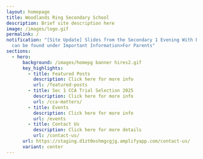```yaml
---
layout: homepage
title: Woodlands Ring Secondary School
description: Brief site description here
image: /images/logo.gif
permalink: /
notification: "[Site Update] Slides from the Secondary 1 Evening With Parents
  can be found under Important Information>For Parents"
sections:
  - hero:
      background: /images/homepg banner hires2.gif
      key_highlights:
        - title: Featured Posts
          description: Click here for more info
          url: /featured-posts
        - title: Sec 1 CCA Trial Selection 2025
          description: Click here for more info
          url: /cca-matters/
        - title: Events
          description: Click here for more info
          url: /events
        - title: Contact Us
          description: Click here for more details
          url: /contact-us/
      url: https://staging.d1zt0oshmgcgjg.amplifyapp.com/contact-us/
      variant: center
---
```

